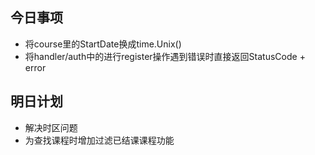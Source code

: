 ## 今日事项
* 将course里的StartDate换成time.Unix()
* 将handler/auth中的进行register操作遇到错误时直接返回StatusCode + error
## 明日计划
* 解决时区问题
* 为查找课程时增加过滤已结课课程功能